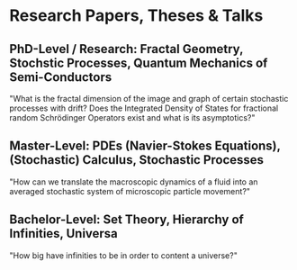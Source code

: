 # Research Papers, Theses & Talks

## PhD-Level / Research: Fractal Geometry, Stochstic Processes, Quantum Mechanics of Semi-Conductors

"What is the fractal dimension of the image and graph of certain stochastic processes with drift?
Does the Integrated Density of States for fractional random Schrödinger Operators exist and what is its asymptotics?"

## Master-Level: PDEs (Navier-Stokes Equations), (Stochastic) Calculus, Stochastic Processes

"How can we translate the macroscopic dynamics of a fluid into an averaged stochastic system of microscopic particle movement?"

## Bachelor-Level: Set Theory, Hierarchy of Infinities, Universa

"How big have infinities to be in order to content a universe?"
